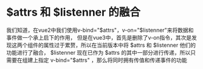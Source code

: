 
# $attrs 和 $listenner 的融合

我们知道，在vue2中我们使用v-bind="$attrs"，v-on="$listenner"来将数据和事件做一个承上启下的作用，
但是在vue3中，首先是删除了v-on指令，其次是发现这两个组件的属性过于累赘，所以在当前版本中将 $attrs 和 $listenner 他们的功能进行了融合，
$listenner 现在已作为 $attrs 的其中一部分进行传递，所以只需要在组建上指定 v-bind="$attrs" ，那么将同时拥有传值和传递事件的功能
